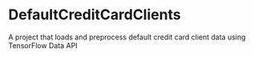 # DefaultCreditCardClients
A project that loads and preprocess default credit card client data using TensorFlow Data API
